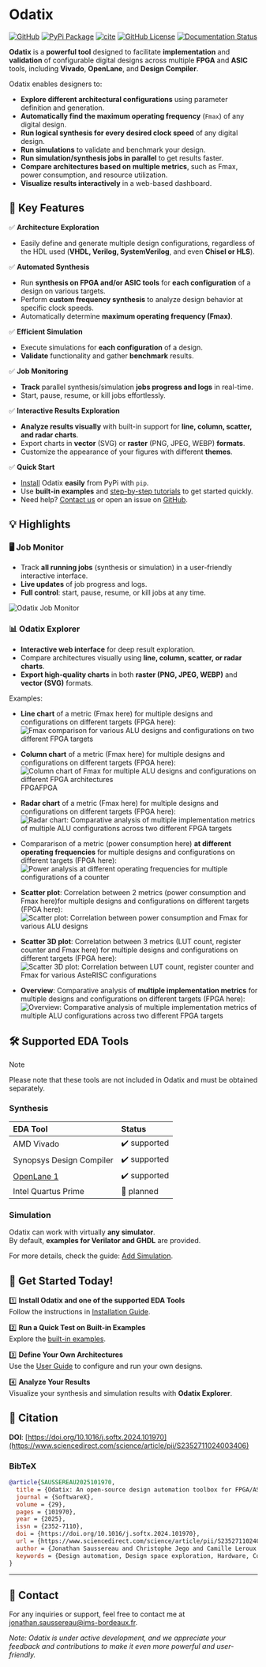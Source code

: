 # Odatix

[![GitHub](https://img.shields.io/badge/GitHub-Odatix-blue.svg?logo=github)](https://github.com/jsaussereau/Odatix)
[![PyPi Package](https://img.shields.io/pypi/v/odatix)](https://pypi.org/project/odatix/)
[![cite](https://img.shields.io/badge/cite-DOI%3A10.1016/j.softx.2024.101970-green)](https://www.sciencedirect.com/science/article/pii/S2352711024003406)
[![GitHub License](https://img.shields.io/github/license/jsaussereau/Odatix)](https://github.com/jsaussereau/Odatix/blob/main/LICENSE)
[![Documentation Status](https://readthedocs.org/projects/odatix/badge/?version=latest)](https://odatix.readthedocs.io)

**Odatix** is a **powerful tool** designed to facilitate **implementation** and **validation** of configurable digital designs across multiple **FPGA** and **ASIC** tools, including **Vivado**, **OpenLane**, and **Design Compiler**.

Odatix enables designers to:

- **Explore different architectural configurations** using parameter definition and generation.
- **Automatically find the maximum operating frequency** (`Fmax`) of any digital design.
- **Run logical synthesis for every desired clock speed** of any digital design.
- **Run simulations** to validate and benchmark your design.
- **Run simulation/synthesis jobs in parallel** to get results faster.
- **Compare architectures based on multiple metrics**, such as Fmax, power consumption, and resource utilization.
- **Visualize results interactively** in a web-based dashboard.

## 🚀 Key Features

✅ **Architecture Exploration**  
   - Easily define and generate multiple design configurations, regardless of the HDL used (**VHDL, Verilog, SystemVerilog**, and even **Chisel or HLS**).

✅ **Automated Synthesis**  
   - Run **synthesis on FPGA and/or ASIC tools** for **each configuration** of a design on various targets.
   - Perform **custom frequency synthesis** to analyze design behavior at specific clock speeds.
   - Automatically determine **maximum operating frequency (Fmax)**.

✅ **Efficient Simulation**  
   - Execute simulations for **each configuration** of a design.
   - **Validate** functionality and gather **benchmark** results.

✅ **Job Monitoring**  
   - **Track** parallel synthesis/simulation **jobs progress and logs** in real-time.
   - Start, pause, resume, or kill jobs effortlessly.

✅ **Interactive Results Exploration**  
   - **Analyze results visually** with built-in support for **line, column, scatter, and radar charts**.
   - Export charts in **vector** (SVG) or **raster** (PNG, JPEG, WEBP) **formats**.
   - Customize the appearance of your figures with different **themes**.

✅ **Quick Start**  
   - [Install](https://odatix.readthedocs.io/en/latest/installation/index.html) Odatix **easily** from PyPi with `pip`.
   - Use **built-in examples** and [step-by-step tutorials](https://odatix.readthedocs.io/en/latest/quick_start/index.html) to get started quickly.
   - Need help? [Contact us](mailto:jonathan.saussereau@ims-bordeaux.fr?Subject=[Odatix]) or open an issue on [GitHub](https://github.com/jsaussereau/Odatix/issues).

## 💡 Highlights

### 🖥️ **Job Monitor**
- Track **all running jobs** (synthesis or simulation) in a user-friendly interactive interface.
- **Live updates** of job progress and logs.
- **Full control**: start, pause, resume, or kill jobs at any time.

![Odatix Job Monitor](./sources/images/odatix/odatix.png)

### 📊 **Odatix Explorer**
- **Interactive web interface** for deep result exploration.
- Compare architectures visually using **line, column, scatter, or radar charts**.
- **Export high-quality charts** in both **raster (PNG, JPEG, WEBP)** and **vector (SVG)** formats.

Examples:
- **Line chart** of a metric (Fmax here) for multiple designs and configurations on different targets (FPGA here):
![Fmax comparison for various ALU designs and configurations on two different FPGA targets](./sources/images/odatix-explorer/odatix-explorer-lines.png)

- **Column chart** of a metric (Fmax here) for multiple designs and configurations on different targets (FPGA here):
![Column chart of Fmax for multiple ALU designs and configurations on different FPGA architectures](./sources/images/odatix-explorer/odatix-explorer-columns.png)
FPGAFPGA
- **Radar chart** of a metric (Fmax here) for multiple designs and configurations on different targets (FPGA here):
![Radar chart: Comparative analysis of multiple implementation metrics of multiple ALU configurations across two different FPGA targets](./sources/images/odatix-explorer/odatix-explorer-radar.png)

- Compararison of a metric (power consumption here) **at different operating frequencies** for multiple designs and configurations on different targets (FPGA here):
![Power analysis at different operating frequencies for multiple configurations of a counter](./sources/images/odatix-explorer/odatix-explorer-columns-freq.png)

- **Scatter plot**: Correlation between 2 metrics (power consumption and Fmax here)for multiple designs and configurations on different targets (FPGA here):
![Scatter plot: Correlation between power consumption and Fmax for various ALU designs](./sources/images/odatix-explorer/odatix-explorer-scatter.png)

- **Scatter 3D plot**: Correlation between 3 metrics (LUT count, register counter and Fmax here) for multiple designs and configurations on different targets (FPGA here):
![Scatter 3D plot: Correlation between LUT count, register counter and Fmax for various AsteRISC configurations](./sources/images/odatix-explorer/odatix-explorer-scatter3d.png)

- **Overview**: Comparative analysis of **multiple implementation metrics** for multiple designs and configurations on different targets (FPGA here):
![Overview: Comparative analysis of multiple implementation metrics of multiple ALU configurations across two different FPGA targets](./sources/images/odatix-explorer/odatix-explorer-overview.png)

## 🛠 Supported EDA Tools

> [!NOTE]
> Please note that these tools are not included in Odatix and must be obtained separately.

### **Synthesis**

| EDA Tool                                                       | Status              |
| :------------------------------------------------------------- | :------------------ |
| AMD Vivado                                                     | ✔️ supported        |
| Synopsys Design Compiler                                       | ✔️ supported        |
| [OpenLane 1](https://github.com/The-OpenROAD-Project/OpenLane) | ✔️ supported        |
| Intel Quartus Prime                                            | 📅 planned          |

### **Simulation**
Odatix can work with virtually **any simulator**.  
By default, **examples for Verilator and GHDL** are provided.

For more details, check the guide: [Add Simulation](https://odatix.readthedocs.io/en/latest/quick_start/add_simulation.html).

## 🏁 Get Started Today!

1️⃣ **Install Odatix and one of the supported EDA Tools**  
   Follow the instructions in [Installation Guide](https://odatix.readthedocs.io/en/latest/installation/index.html).

2️⃣ **Run a Quick Test on Built-in Examples**  
   Explore the [built-in examples](https://odatix.readthedocs.io/en/latest/quick_start/index.html).

3️⃣ **Define Your Own Architectures**  
   Use the [User Guide](https://odatix.readthedocs.io/en/latest/quick_start/index.html) to configure and run your own designs.

4️⃣ **Analyze Your Results**  
   Visualize your synthesis and simulation results with **Odatix Explorer**.

## 📰 Citation

**DOI**: [https://doi.org/10.1016/j.softx.2024.101970](https://www.sciencedirect.com/science/article/pii/S2352711024003406)

### **BibTeX**
```bibtex
@article{SAUSSEREAU2025101970,
  title = {Odatix: An open-source design automation toolbox for FPGA/ASIC implementation},
  journal = {SoftwareX},
  volume = {29},
  pages = {101970},
  year = {2025},
  issn = {2352-7110},
  doi = {https://doi.org/10.1016/j.softx.2024.101970},
  url = {https://www.sciencedirect.com/science/article/pii/S2352711024003406},
  author = {Jonathan Saussereau and Christophe Jego and Camille Leroux and Jean-Baptiste Begueret},
  keywords = {Design automation, Design space exploration, Hardware, Computer-aided design, Design flow, FPGA, ASIC}
}
```
---

## 📧 Contact

For any inquiries or support, feel free to contact me at jonathan.saussereau@ims-bordeaux.fr.

*Note: Odatix is under active development, and we appreciate your feedback and contributions to make it even more powerful and user-friendly.*
